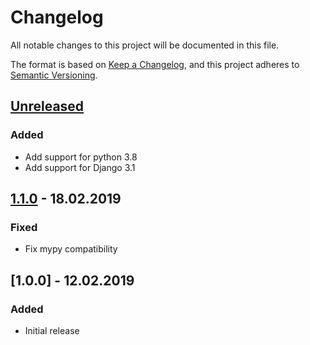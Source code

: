 # Changelog
All notable changes to this project will be documented in this file.

The format is based on [Keep a Changelog](https://keepachangelog.com/en/1.0.0/),
and this project adheres to [Semantic Versioning](https://semver.org/spec/v2.0.0.html).

## [Unreleased]
### Added
- Add support for python 3.8
- Add support for Django 3.1

## [1.1.0] - 18.02.2019
### Fixed
- Fix mypy compatibility

## [1.0.0] - 12.02.2019
### Added
- Initial release

[Unreleased]: https://github.com/olivierlacan/keep-a-changelog/compare/1.1.0...HEAD
[1.1.0]: https://github.com/olivierlacan/keep-a-changelog/releases/tag/1.1.0
